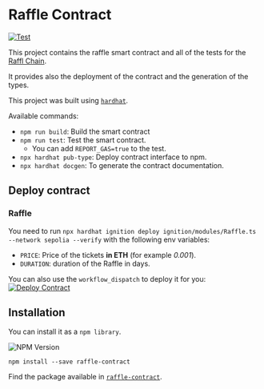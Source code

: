 # Raffle Contract

[![Test](https://github.com/RafflChain/raffl-contract/actions/workflows/test.yml/badge.svg?branch=main&event=push)](https://github.com/RafflChain/raffl-contract/actions/workflows/test.yml)

This project contains the raffle smart contract and all of the tests for the [Raffl Chain](https://rafflchain.com).

It provides also the deployment of the contract and the generation of the types.

This project was built using [`hardhat`](https://hardhat.org/).

Available commands:

- `npm run build`: Build the smart contract
- `npm run test`: Test the smart contract.
  - You can add `REPORT_GAS=true` to the test.
- `npx hardhat pub-type`: Deploy contract interface to npm.
- `npx hardhat docgen`: To generate the contract documentation.

## Deploy contract

### Raffle

You need to run `npx hardhat ignition deploy ignition/modules/Raffle.ts --network sepolia --verify` with the following env variables:

- `PRICE`: Price of the tickets **in ETH** (for example _0.001_).
- `DURATION`: duration of the Raffle in days.

You can also use the `workflow_dispatch` to deploy it for you: [![Deploy Contract](https://github.com/RafflChain/raffl-contract/actions/workflows/deploy-contract.yml/badge.svg?event=workflow_dispatch)](https://github.com/RafflChain/raffl-contract/actions/workflows/deploy-contract.yml)

## Installation

You can install it as a `npm library`.

![NPM Version](https://img.shields.io/npm/v/raffle-contract)

`npm install --save raffle-contract`

Find the package available in [`raffle-contract`](https://www.npmjs.com/package/raffle-contract).
